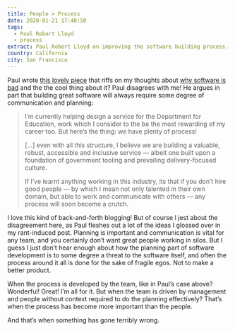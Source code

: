 ```yaml
---
title: People > Process
date: 2020-01-21 17:40:50
tags:
  - Paul Robert Lloyd
  - process
extract: Paul Robert Lloyd on improving the software building process.
country: California
city: San Francisco
---
```


Paul wrote [this lovely piece](https://paulrobertlloyd.com/2020/01/people_process) that riffs on my thoughts about [why software is bad](https://www.robinrendle.com/notes/why-software-is-slow-and-shitty) and the the cool thing about it? Paul disagrees with me! He argues in part that building great software will always require some degree of communication and planning:

> I’m currently helping design a service for the Department for Education, work which I consider to the be the most rewarding of my career too. But here’s the thing: we have plenty of process!
>
> [...] even with all this structure, I believe we are building a valuable, robust, accessible and inclusive service — albeit one built upon a foundation of government tooling and prevailing delivery-focused culture.
>
> If I’ve learnt anything working in this industry, its that if you don’t hire good people — by which I mean not only talented in their own domain, but able to work and communicate with others — any process will soon become a crutch.

I love this kind of back-and-forth blogging! But of course I jest about the disagreement here, as Paul fleshes out a lot of the ideas I glossed over in my rant-induced post. Planning is important and communication is vital for any team, and you certainly don’t want great people working in silos. But I guess I just don’t hear enough about how the planning part of software development is to some degree a threat to the software itself, and often the process around it all is done for the sake of fragile egos. Not to make a better product.

When the process is developed by the team, like in Paul’s case above? Wonderful! Great! I’m all for it. But when the team is driven by management and people without context required to do the planning effectively? That’s when the process has become more important than the people.

And that’s when something has gone terribly wrong.
